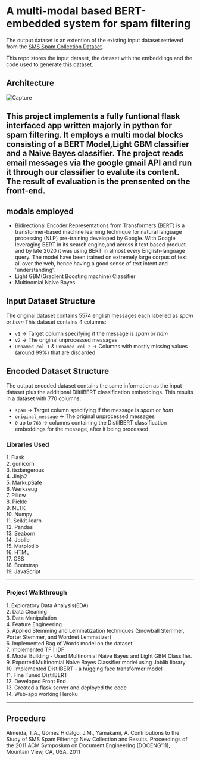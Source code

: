 
# A multi-modal based BERT-embedded system for spam filtering

The output dataset is an extention of the existing input dataset retrieved from the [SMS Spam Collection Dataset](https://www.kaggle.com/uciml/sms-spam-collection-dataset).

This repo stores the input dataset, the dataset with the embeddings and the code used to generate this dataset.
## Architecture
![Capture](https://user-images.githubusercontent.com/47308654/206814161-0e9e918f-ee51-4cf1-9b80-87bfe33e92da.PNG)
## This project implements a fully funtional flask interfaced app written majorly in python for spam filtering. It employs a multi modal blocks consisting of a BERT Model,Light GBM classifier and a Naive Bayes classifier. The project reads email messages via the google gmail API and run it through our classifier to evalute its content. The result of evaluation is the prensented on the front-end.
## modals employed
* Bidirectional Encoder Representations from Transformers (BERT) is a transformer-based machine learning technique for natural language processing (NLP) pre-training developed by Google. With Google leveraging BERT in its search engine,and across it text based product and by late 2020 it was using BERT in almost every English-language query. The model have been trained on extremely large corpus of text all over the web, hence having a good sense of text intent and 'understanding'.
* Light GBM(Gradient Boosting machine) Classifier
* Multinomial Naive Bayes


## Input Dataset Structure
The original dataset contains 5574 english messages each labelled as *spam* or *ham*
This dataset contains 4 columns:

- `v1` -> Target column specifying if the message is *spam* or *ham*
- `v2` -> The original unprocessed messages
- `Unnamed_col_1` & `Unnamed_col_2` -> Columns with mostly missing values (around 99%) that are discarded

## Encoded Dataset Structure

The output encoded dataset contains the same information as the input dataset plus the additional DiltilBERT classification embeddings. This results in a dataset with 770 columns:

- `spam` -> Target column specifying if the message is *spam* or *ham*
- `original_message` -> The original unprocessed messages
- `0` up to `768` -> columns containing the DistilBERT classification embeddings for the message, after it being processed

<h3>Libraries Used</h3>
1. Flask<br>
2. gunicorn<br>
3. itsdangerous<br>
4. Jinja2<br>
5. MarkupSafe<br>
6. Werkzeug<br>
7. Pillow<br>
8. Pickle<br>
9. NLTK<br>
10. Numpy<br>
11. Scikit-learn<br>
12. Pandas<br>
13. Seaborn<br>
14. Joblib<br>
15. Matplotlib<br>
16. HTML<br>
17. CSS<br>
18. Bootstrap<br>
19. JavaScript<hr>

<h3>Project Walkthrough</h3>
1. Exploratory Data Analysis(EDA)<br>
2. Data Cleaning<br>
3. Data Manipulation<br>
4. Feature Engineering<br>
5. Applied Stemming and Lemmatization techniques (Snowball Stemmer, Porter Stemmer, and Wordnet Lemmatizer)<br>
6. Implemented Bag of Words model on the dataset<br>
7. Implemented TF | IDF <br>
8. Model Building - Used Multinomial Naive Bayes and Light GBM Classifier.<br>
9. Exported Multinomial Naive Bayes Classifier model using Joblib library<br>
10. Implemented DistilBERT - a hugging face transformer model <br>
11. Fine Tuned DistilBERT<br>
12. Developed Front End <br>
13. Created a flask server and deployed the code<br>
14. Web-app working Heroku<hr>

## Procedure







Almeida, T.A., Gómez Hidalgo, J.M., Yamakami, A. Contributions to the Study of SMS Spam Filtering: New Collection and Results.  Proceedings of the 2011 ACM Symposium on Document Engineering (DOCENG'11), Mountain View, CA, USA, 2011

